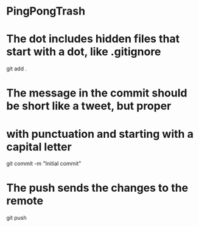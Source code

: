 # PingPongTrash

# The dot includes hidden files that start with a dot, like .gitignore
git add .

# The message in the commit should be short like a tweet, but proper
# with punctuation and starting with a capital letter
git commit -m "Initial commit"

# The push sends the changes to the remote
git push
